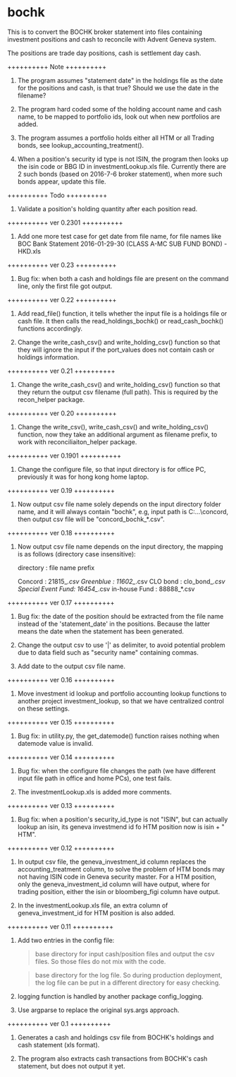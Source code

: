 # bochk

This is to convert the BOCHK broker statement into files containing investment positions and cash to reconcile with Advent Geneva system.

The positions are trade day positions, cash is settlement day cash.


++++++++++
Note
++++++++++
1. The program assumes "statement date" in the holdings file as the date for the positions and cash, is that true? Should we use the date in the filename?

2. The program hard coded some of the holding account name and cash name, to be mapped to portfolio ids, look out when new portfolios are added.

3. The program assumes a portfolio holds either all HTM or all Trading bonds, see lookup_accounting_treatment().

4. When a position's security id type is not ISIN, the program then looks up the isin code or BBG ID in investmentLookup.xls file. Currently there are 2 such bonds (based on 2016-7-6 broker statement), when more such bonds appear, update this file.


++++++++++
Todo
++++++++++

1. Validate a position's holding quantity after each position read.



++++++++++
ver 0.2301
++++++++++
1. Add one more test case for get date from file name, for file names like BOC Bank Statement 2016-01-29-30 (CLASS A-MC SUB FUND BOND) -HKD.xls



++++++++++
ver 0.23
++++++++++
1. Bug fix: when both a cash and holdings file are present on the command line, only the first file got output.



++++++++++
ver 0.22
++++++++++
1. Add read_file() function, it tells whether the input file is a holdings file or cash file. It then calls the read_holdings_bochk() or read_cash_bochk() functions accordingly.

2. Change the write_cash_csv() and write_holding_csv() function so that they will ignore the input if the port_values does not contain cash or holdings information.



++++++++++
ver 0.21
++++++++++
1. Change the write_cash_csv() and write_holding_csv() function so that they return the output csv filename (full path). This is required by the recon_helper package.



++++++++++
ver 0.20
++++++++++
1. Change the write_csv(), write_cash_csv() and write_holding_csv() function, now they take an additional argument as filename prefix, to work with reconciliaiton_helper package.



++++++++++
ver 0.1901
++++++++++
1. Change the configure file, so that input directory is for office PC, previously it was for hong kong home laptop.



++++++++++
ver 0.19
++++++++++
1. Now output csv file name solely depends on the input directory folder name, and it will always contain "bochk", e.g, input path is C:\...\concord, then output csv file will be "concord_bochk_*.csv".



++++++++++
ver 0.18
++++++++++
1. Now output csv file name depends on the input directory, the mapping is as follows (directory case insensitive):

	directory 	: file name prefix
	
	Concord		: 21815_*.csv
	Greenblue	: 11602_*.csv
	CLO bond    : clo_bond_*.csv
	Special Event Fund: 16454_*.csv
	in-house Fund : 88888_*.csv



++++++++++
ver 0.17
++++++++++
1. Bug fix: the date of the position should be extracted from the file name instead of the 'statement_date' in the positions. Because the latter means the date when the statement has been generated.

2. Change the output csv to use '|' as delimiter, to avoid potential problem due to data field such as "security name" containing commas.

3. Add date to the output csv file name.



++++++++++
ver 0.16
++++++++++
1. Move investment id lookup and portfolio accounting lookup functions to another project investment_lookup, so that we have centralized control on these settings.



++++++++++
ver 0.15
++++++++++
1. Bug fix: in utility.py, the get_datemode() function raises nothing when datemode value is invalid.



++++++++++
ver 0.14
++++++++++
1. Bug fix: when the configure file changes the path (we have different input file path in office and home PCs), one test fails.

2. The investmentLookup.xls is added more comments.



++++++++++
ver 0.13
++++++++++
1. Bug fix: when a position's security_id_type is not "ISIN", but can actually lookup an isin, its geneva investmend id fo HTM position now is isin + " HTM".



++++++++++
ver 0.12
++++++++++
1. In output csv file, the geneva_investment_id column replaces the accounting_treatment column, to solve the problem of HTM bonds may not having ISIN code in Geneva security master. For a HTM position, only the geneva_investment_id column will have output, where for trading position, either the isin or bloomberg_figi column have output.

2. In the investmentLookup.xls file, an extra column of geneva_investment_id for HTM position is also added.



++++++++++
ver 0.11
++++++++++
1. Add two entries in the config file:

	> base directory for input cash/position files and output the csv files. So those files do not mix with the code.

	> base directory for the log file. So during production deployment, the log file can be put in a different directory for easy checking.

2. logging function is handled by another package config_logging.

3. Use argparse to replace the original sys.args approach.


++++++++++
ver 0.1
++++++++++
1. Generates a cash and holdings csv file from BOCHK's holdings and cash statement (xls format).

2. The program also extracts cash transactions from BOCHK's cash statement, but does not output it yet.
